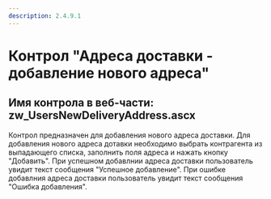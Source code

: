 ```yaml
---
description: 2.4.9.1
---
```


# Контрол "Адреса доставки - добавление нового адреса"

## Имя контрола в веб-части: zw\_UsersNewDeliveryAddress.ascx

Контрол предназначен для добавления нового адреса доставки. Для добавления нового адреса дотавки необходимо выбрать контрагента из выпадающего списка, заполнить поля адреса и нажать кнопку "Добавить". При успешном добавлнии адреса доставки пользователь увидит текст сообщения "Успешное добавление". При ошибке добавлния адреса доставки пользователь увидит текст сообщения "Ошибка добавления".


